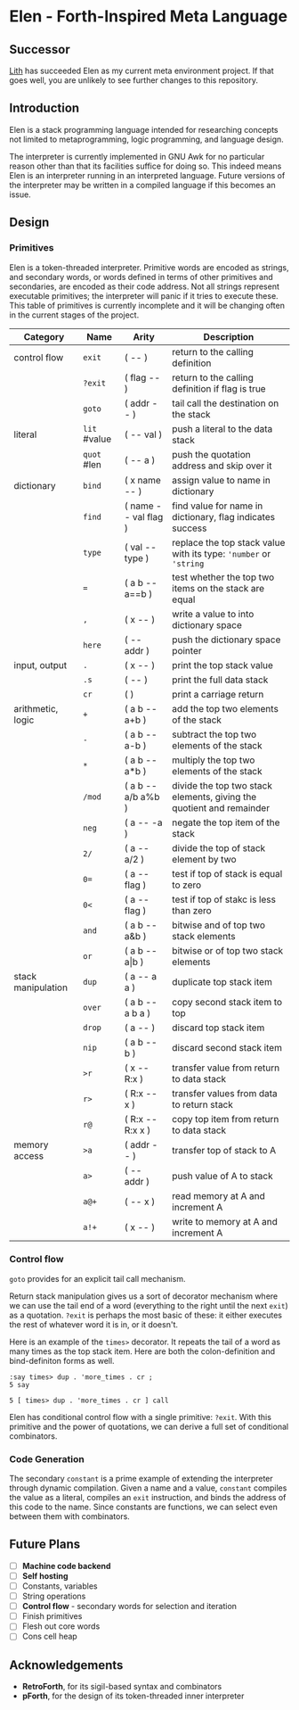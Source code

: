 # Elen - Forth-Inspired Meta Language

## Successor

[Lith](https://github.com/aotmr/Lith) has succeeded Elen as my current meta environment project.
If that goes well,
you are unlikely to see further changes to this repository.

## Introduction

Elen is a stack programming language intended for researching
concepts not limited to metaprogramming, logic programming, and language design.

The interpreter is currently implemented in GNU Awk
for no particular reason other than that its facilities suffice for doing so.
This indeed means Elen is an interpreter running in an interpreted language.
Future versions of the interpreter may be written in a compiled language
if this becomes an issue.

## Design

### Primitives

Elen is a token-threaded interpreter.
Primitive words are encoded as strings,
and secondary words,
or words defined in terms of other primitives and secondaries,
are encoded as their code address.
Not all strings represent executable primitives;
the interpreter will panic if it tries to execute these.
This table of primitives is currently incomplete
and it will be changing often in the current stages of the project.

| Category | Name | Arity | Description
|-|-|-|-
| control flow | `exit` | ( -- ) | return to the calling definition
| | `?exit` | ( flag -- ) | return to the calling definition if flag is true
| | `goto` | ( addr -- ) | tail call the destination on the stack
| literal | `lit` #value | ( -- val ) | push a literal to the data stack
| | `quot` #len | ( -- a ) | push the quotation address and skip over it
| dictionary | `bind` | ( x name -- ) | assign value to name in dictionary
| | `find` | ( name -- val flag ) | find value for name in dictionary, flag indicates success
| | `type` | ( val -- type ) | replace the top stack value with its type: `'number` or `'string` |
| | `=` | ( a b -- a==b ) | test whether the top two items on the stack are equal
| | `,` | ( x --  ) | write a value to into dictionary space
| | `here` | ( -- addr ) | push the dictionary space pointer
| input, output | `.` | ( x -- ) | print the top stack value
| | `.s` | ( -- ) | print the full data stack
| | `cr ` | ( ) | print a carriage return
| arithmetic, logic | `+` | ( a b -- a+b ) | add the top two elements of the stack
| | `-` | ( a b -- a-b ) | subtract the top two elements of the stack
| | `*` | ( a b -- a\*b ) | multiply the top two elements of the stack
| | `/mod` | ( a b -- a/b a%b ) | divide the top two stack elements, giving the quotient and remainder
| | `neg` | ( a -- -a ) | negate the top item of the stack
| | `2/` | ( a -- a/2 ) | divide the top of stack element by two
| | `0=` | ( a -- flag ) | test if top of stack is equal to zero
| | `0<` | ( a -- flag ) | test if top of stakc is less than zero
| | `and` | ( a b -- a&b ) | bitwise and of top two stack elements
| | `or` | ( a b -- a\|b ) | bitwise or of top two stack elements
| stack manipulation | `dup` | ( a -- a a ) | duplicate top stack item
| | `over` | ( a b -- a b a ) | copy second stack item to top
| | `drop` | ( a -- ) | discard top stack item
| | `nip` | ( a b -- b ) | discard second stack item
| | `>r` | ( x -- R:x ) | transfer value from return to data stack
| | `r>` | ( R:x -- x ) | transfer values from data to return stack
| | `r@` | ( R:x -- R:x x ) | copy top item from return to data stack
| memory access | `>a` | ( addr -- ) | transfer top of stack to A
| | `a>` | ( -- addr ) | push value of A to stack
| | `a@+` | ( -- x ) | read memory at A and increment A
| | `a!+` | ( x -- ) | write to memory at A and increment A


### Control flow

`goto` provides for an explicit tail call mechanism.

Return stack manipulation gives us a sort of decorator mechanism
where we can use the tail end of a word
(everything to the right until the next `exit`)
as a quotation.
`?exit` is perhaps the most basic of these:
it either executes the rest of whatever word it is in,
or it doesn't.

Here is an example of the `times>` decorator.
It repeats the tail of a word
as many times as the top stack item.
Here are both the colon-definition and bind-definiton forms as well.
```
:say times> dup . 'more_times . cr ;
5 say

5 [ times> dup . 'more_times . cr ] call
```

Elen has conditional control flow with a single primitive: `?exit`.
With this primitive and the power of quotations,
we can derive a full set of conditional combinators.

### Code Generation

The secondary `constant` is a prime example of extending the interpreter
through dynamic compilation.
Given a name and a value,
`constant` compiles the value as a literal,
compiles an `exit` instruction,
and binds the address of this code to the name.
Since constants are functions,
we can select even between them with combinators.

## Future Plans

- [ ] **Machine code backend**
- [ ] **Self hosting**
- [ ] Constants, variables
- [ ] String operations
- [ ] **Control flow** - secondary words for selection and iteration
- [ ] Finish primitives
- [ ] Flesh out core words
- [ ] Cons cell heap

## Acknowledgements

- **RetroForth**, for its sigil-based syntax and combinators
- **pForth**, for the design of its token-threaded inner interpreter
